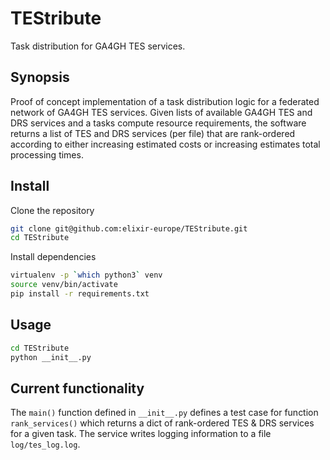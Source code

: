 # TEStribute

Task distribution for GA4GH TES services.

## Synopsis

Proof of concept implementation of a task distribution logic for a federated
network of GA4GH TES services. Given lists of available GA4GH TES and DRS
services and a tasks compute resource requirements, the software returns a list
of TES and DRS services (per file) that are rank-ordered according to
either increasing estimated costs or increasing estimates total processing
times.

## Install

Clone the repository

```bash
git clone git@github.com:elixir-europe/TEStribute.git
cd TEStribute
```

Install dependencies

```bash
virtualenv -p `which python3` venv
source venv/bin/activate
pip install -r requirements.txt
```

## Usage

```bash
cd TEStribute
python __init__.py
```

## Current functionality

The `main()` function defined in `__init__.py` defines a test case for function
`rank_services()` which returns a dict of rank-ordered TES & DRS services for a
given task. The service writes logging information to a file `log/tes_log.log`.
